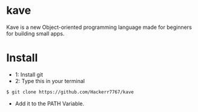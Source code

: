 # kave
Kave is a new Object-oriented programming language made for beginners for building small apps.
# Install
* 1: Install git
* 2: Type this in your terminal
```bash
$ git clone https://github.com/Hackerr7767/kave
```
* Add it to the PATH Variable.

